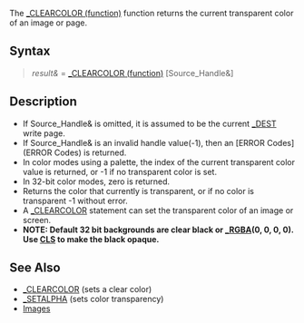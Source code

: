 The [_CLEARCOLOR (function)](_CLEARCOLOR (function)) function returns the current transparent color of an image or page.


## Syntax

> *result&* = [_CLEARCOLOR (function)](_CLEARCOLOR (function)) [Source_Handle&]


## Description

* If Source_Handle& is omitted, it is assumed to be the current [_DEST](_DEST) write page.
* If Source_Handle& is an invalid handle value(-1), then an [ERROR Codes](ERROR Codes) is returned.
* In color modes using a palette, the index of the current transparent color value is returned, or -1 if no transparent color is set.
* In 32-bit color modes, zero is returned.
* Returns the color that currently is transparent, or if no color is transparent -1 without error.
* A [_CLEARCOLOR](_CLEARCOLOR) statement can set the transparent color of an image or screen.
* **NOTE: Default 32 bit backgrounds are clear black or [_RGBA](_RGBA)(0, 0, 0, 0). Use [CLS](CLS) to make the black opaque.**


## See Also

* [_CLEARCOLOR](_CLEARCOLOR) (sets a clear color)
* [_SETALPHA](_SETALPHA) (sets color transparency)
* [Images](Images)





